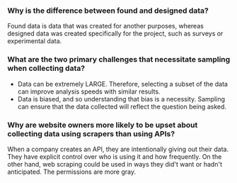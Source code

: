
### Why is the difference between found and designed data?

Found data is data that was created for another purposes, whereas designed data was created specifically for the project, such as surveys or experimental data.

### What are the two primary challenges that necessitate sampling when collecting data?

- Data can be extremely LARGE. Therefore, selecting a subset of the data can improve analysis speeds with similar results.
- Data is biased, and so understanding that bias is a necessity. Sampling can ensure that the data collected will reflect the question being asked.

### Why are website owners more likely to be upset about collecting data using scrapers than using APIs?

When a company creates an API, they are intentionally giving out their data. They have explicit control over who is using it and how frequently. On the other hand, web scraping could be used in ways they did't want or hadn't anticipated. The permissions are more gray.